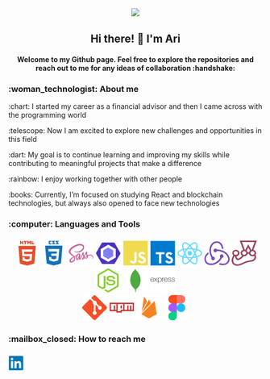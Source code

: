 <div id="header" align="center">
<img src="https://media.giphy.com/media/MeJgB3yMMwIaHmKD4z/giphy.gif" width="250"/>
<h2 align="center"> Hi there! 👋  I'm Ari </h2>
<h4 align="center">Welcome to my Github page. Feel free to explore the repositories and reach out to me for any ideas of collaboration :handshake:</h4>

<div/>

<div align="left">
  <h3> :woman_technologist:  About me</h3>
  <p> :chart: 	I started my career as a financial advisor and then I came across with the programming world</p>
  <p>:telescope: Now I am excited to explore new challenges and opportunities in this field</p>
  <p> :dart: My goal is to continue learning and improving my skills while contributing to meaningful projects that make a difference</p>
  <p>:rainbow: I enjoy working together with other people</p>
  <p> :books: Currently, I’m focused on studying React and blockchain technologies, but always also opened to face new technologies</p>
</div>
  
  
   <div align="left">  

 <h3> :computer: Languages and Tools<h3/>
   <div align="center">
 <img src="https://github.com/devicons/devicon/blob/master/icons/html5/html5-plain-wordmark.svg" width="50"/>
 <img src="https://github.com/devicons/devicon/blob/master/icons/css3/css3-plain-wordmark.svg" width="50"/>
 <img src="https://github.com/devicons/devicon/blob/master/icons/sass/sass-original.svg" width="50"/>
 <img src="https://github.com/devicons/devicon/blob/master/icons/eslint/eslint-original.svg" width="50"/>
  <img src= "https://github.com/devicons/devicon/blob/master/icons/javascript/javascript-plain.svg" width="50"/>
  <img src="https://github.com/devicons/devicon/blob/master/icons/typescript/typescript-plain.svg" width="50"/>
   <img src="https://github.com/devicons/devicon/blob/master/icons/react/react-original.svg" width="50"/>     
   <img src="https://github.com/devicons/devicon/blob/master/icons/redux/redux-original.svg" width="50"/>
       <img src="https://github.com/devicons/devicon/blob/master/icons/jest/jest-plain.svg" width="50"/>
<div/>
     <div align="center">
<img src="https://github.com/devicons/devicon/blob/master/icons/nodejs/nodejs-original.svg" width="50"/>
       <img src="https://github.com/devicons/devicon/blob/master/icons/mongodb/mongodb-plain.svg" width="50"/>   
       <img src="https://github.com/devicons/devicon/blob/master/icons/express/express-original-wordmark.svg" width="50"/>
       <div/>
       <div align="center">
         <img src="https://github.com/devicons/devicon/blob/master/icons/git/git-plain.svg" width="50"/>
<img src="https://github.com/devicons/devicon/blob/master/icons/npm/npm-original-wordmark.svg" width="50"/>
         <img src="https://github.com/devicons/devicon/blob/master/icons/firebase/firebase-plain.svg" width="50"/>
      <img src="https://github.com/devicons/devicon/blob/master/icons/figma/figma-original.svg" width="50"/>                                                                                                   
    <div/>                                                                                                     </div>
 <div align="left">  

 <h4> :mailbox_closed: How to reach me<h4/>  <a href="https://www.linkedin.com/in/ariadnafriasdiaz/">
<img src="https://github.com/devicons/devicon/blob/master/icons/linkedin/linkedin-original.svg" alt="Linkedin" width="30">
<a/>
 </div>
